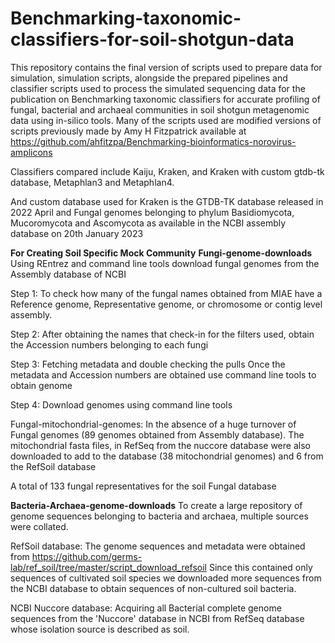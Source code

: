 # Benchmarking-taxonomic-classifiers-for-soil-shotgun-data

This repository contains the final version of scripts used to prepare data for simulation, simulation scripts, alongside the prepared pipelines and classifier scripts used to process the simulated sequencing data for the publication on Benchmarking taxonomic classifiers for accurate profiling of fungal, bacterial and archaeal communities in soil shotgun metagenomic data using in-silico tools. Many of the scripts used are modified versions of scripts previously made by Amy H Fitzpatrick available at https://github.com/ahfitzpa/Benchmarking-bioinformatics-norovirus-amplicons

Classifiers compared include Kaiju, Kraken, and Kraken with custom gtdb-tk database, Metaphlan3 and Metaphlan4.

And custom database used for Kraken is the GTDB-TK database released in 2022 April and Fungal genomes belonging to phylum Basidiomycota, Mucoromycota and Ascomycota as available in the NCBI assembly database on 20th January 2023

**For Creating Soil Specific Mock Community**
__Fungi-genome-downloads__
Using REntrez and command line tools download fungal genomes from the Assembly database of NCBI

Step 1: To check how many of the fungal names obtained from MIAE have a Reference genome, Representative genome, or chromosome or contig level assembly.

Step 2: After obtaining the names that check-in for the filters used, obtain the Accession numbers belonging to each fungi

Step 3: Fetching metadata and double checking the pulls Once the metadata and Accession numbers are obtained use command line tools to obtain genome

Step 4: Download genomes using command line tools

Fungal-mitochondrial-genomes: In the absence of a huge turnover of Fungal genomes (89 genomes obtained from Assembly database). The mitochondrial fasta files, in RefSeq from the nuccore database were also downloaded to add to the database (38 mitochondrial genomes) and 6 from the RefSoil database

A total of 133 fungal representatives for the soil Fungal database

__Bacteria-Archaea-genome-downloads__
To create a large repository of genome sequences belonging to bacteria and archaea, multiple sources were collated.

RefSoil database: The genome sequences and metadata were obtained from https://github.com/germs-lab/ref_soil/tree/master/script_download_refsoil
Since this contained only sequences of cultivated soil species we downloaded more sequences from the NCBI database to obtain sequences of non-cultured soil bacteria.

NCBI Nuccore database: Acquiring all Bacterial complete genome sequences from the 'Nuccore' database in NCBI from RefSeq database whose isolation source is described as soil.
